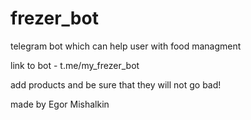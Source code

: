 # frezer_bot
telegram bot which can help user with food managment

link to bot - t.me/my_frezer_bot

add products and be sure that they will not go bad!

made by Egor Mishalkin
